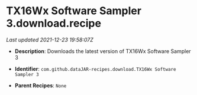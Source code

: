 # TX16Wx Software Sampler 3.download.recipe

_Last updated 2021-12-23 19:58:07Z_

- **Description**: Downloads the latest version of TX16Wx Software Sampler 3

- **Identifier**: `com.github.dataJAR-recipes.download.TX16Wx Software Sampler 3`

- **Parent Recipes**: `None`